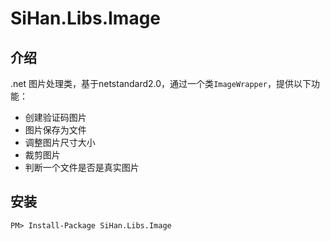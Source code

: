 # SiHan.Libs.Image

## 介绍

.net 图片处理类，基于netstandard2.0，通过一个类`ImageWrapper`，提供以下功能：

- 创建验证码图片
- 图片保存为文件
- 调整图片尺寸大小
- 裁剪图片
- 判断一个文件是否是真实图片

## 安装

```
PM> Install-Package SiHan.Libs.Image
```

